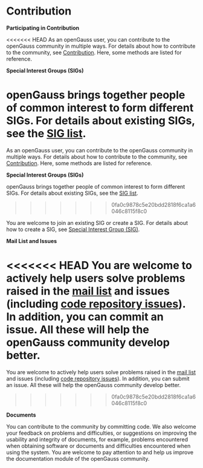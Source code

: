 # Contribution<a name="EN-US_TOPIC_0289899196"></a>

**Participating in Contribution**

<<<<<<< HEAD
As an openGauss user, you can contribute to the openGauss community in multiple ways. For details about how to contribute to the community, see [Contribution](https://opengauss.org/en/contribution/). Here, some methods are listed for reference.

**Special Interest Groups \(SIGs\)**

openGauss brings together people of common interest to form different SIGs. For details about existing SIGs, see the [SIG list](https://opengauss.org/en/contribution/).
=======
As an openGauss user, you can contribute to the openGauss community in multiple ways. For details about how to contribute to the community, see  [Contribution](https://opengauss.org/en/contribution/). Here, some methods are listed for reference.

**Special Interest Groups \(SIGs\)**

openGauss brings together people of common interest to form different SIGs. For details about existing SIGs, see the  [SIG list](https://opengauss.org/en/contribution/).
>>>>>>> 0fa0c9878c5e20bdd2818f6ca1a6046c8115f8c0

You are welcome to join an existing SIG or create a SIG. For details about how to create a SIG, see [Special Interest Group \(SIG\)](https://gitee.com/opengauss/tc/blob/master/sigs/README.en.md/).

**Mail List and Issues**

<<<<<<< HEAD
You are welcome to actively help users solve problems raised in the [mail list](https://opengauss.org/en/community/onlineCommunication/) and issues \(including [code repository issues](https://gitee.com/organizations/opengauss/issues)\). In addition, you can commit an issue. All these will help the openGauss community develop better.
=======
You are welcome to actively help users solve problems raised in the  [mail list](https://opengauss.org/en/community/onlineCommunication/)  and issues \(including  [code repository issues](https://gitee.com/organizations/opengauss/issues)\). In addition, you can submit an issue. All these will help the openGauss community develop better.
>>>>>>> 0fa0c9878c5e20bdd2818f6ca1a6046c8115f8c0

**Documents**

You can contribute to the community by committing code. We also welcome your feedback on problems and difficulties, or suggestions on improving the usability and integrity of documents, for example, problems encountered when obtaining software or documents and difficulties encountered when using the system. You are welcome to pay attention to and help us improve the documentation module of the openGauss community.
